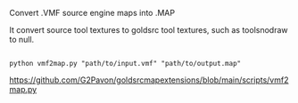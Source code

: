 Convert .VMF source engine maps into .MAP

It convert source tool textures to goldsrc tool textures, such as toolsnodraw to null.

```shell

python vmf2map.py "path/to/input.vmf" "path/to/output.map"

```

https://github.com/G2Pavon/goldsrcmapextensions/blob/main/scripts/vmf2map.py

